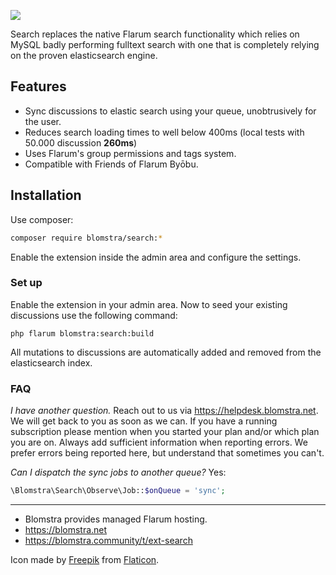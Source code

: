 ![](https://extiverse.com/extension/blomstra/search/open-graph-image)

Search replaces the native Flarum search functionality which relies on MySQL badly performing
fulltext search with one that is completely relying on the proven elasticsearch engine.

## Features

- Sync discussions to elastic search using your queue, unobtrusively for the user.
- Reduces search loading times to well below 400ms (local tests with 50.000 discussion **260ms**)
- Uses Flarum's group permissions and tags system.
- Compatible with Friends of Flarum Byōbu.

## Installation

Use composer:

```bash
composer require blomstra/search:*
```

Enable the extension inside the admin area and configure the settings.

### Set up

Enable the extension in your admin area. Now to seed your existing discussions use the following command:

```
php flarum blomstra:search:build
```

All mutations to discussions are automatically added and removed from the elasticsearch index.

### FAQ

*I have another question.*
Reach out to us via https://helpdesk.blomstra.net. We will get back to you as soon as we can. If you have a running subscription please mention when you started your plan and/or which plan you are on. Always add sufficient information when reporting errors. We prefer errors being reported here, but understand that sometimes you can't.

*Can I dispatch the sync jobs to another queue?*
Yes:

```php
\Blomstra\Search\Observe\Job::$onQueue = 'sync';
```

---

- Blomstra provides managed Flarum hosting.
- https://blomstra.net
- https://blomstra.community/t/ext-search

Icon made by [Freepik](https://www.freepik.com) from [Flaticon](https://www.flaticon.com/).
